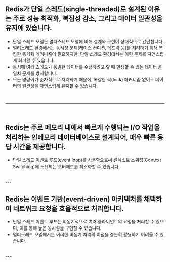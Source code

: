 ## Redis가 단일 스레드(single-threaded)로 설계된 이유는 주로 성능 최적화, 복잡성 감소, 그리고 데이터 일관성을 유지에 있습니다.

- 단일 스레드 모델은 멀티스레드 모델에 비해 설계와 구현이 상대적으로 간단합니다.
- 멀티스레드 환경에서는 동시성 문제(레이스 컨디션, 데드락 등)를 처리하기 위해 복잡한 동기화 메커니즘이 필요하지만, 단일 스레드 환경에서는 이런 문제를 자연스럽게 회피할 수 있습니다.
- 동시에 여러 스레드가 동일한 데이터를 수정하려고 할 때 발생할 수 있는 데이터 불일치 문제를 방지합니다.
- 모든 명령어가 순차적으로 처리되기 때문에, 복잡한 락(lock) 메커니즘 없이도 데이터의 일관성을 자연스럽게 유지할 수 있습니다.

<br>

---

<br>


## Redis는 주로 메모리 내에서 빠르게 수행되는 I/O 작업을 처리하는 인메모리 데이터베이스로 설계되어, 매우 빠른 응답 시간을 제공합니다. 
- 단일 스레드 이벤트 루프(event loop)를 사용함으로써 컨텍스트 스위칭(Context Switching)에 소요되는 오버헤드를 최소화할 수 있습니다.

<br>
---
<br>



## Redis는 이벤트 기반(event-driven) 아키텍처를 채택하여 네트워크 요청을 효율적으로 처리합니다. 
- 단일 스레드 이벤트 루프는 비동기적으로 여러 클라이언트의 요청을 처리할 수 있으며, 이를 통해 높은 동시성을 구현할 수 있습니다.
- 멀티스레드 모델에서는 이러한 비동기 처리의 이점을 충분히 활용하기 어려울 수 있습니다.

<br>
---
<br>

